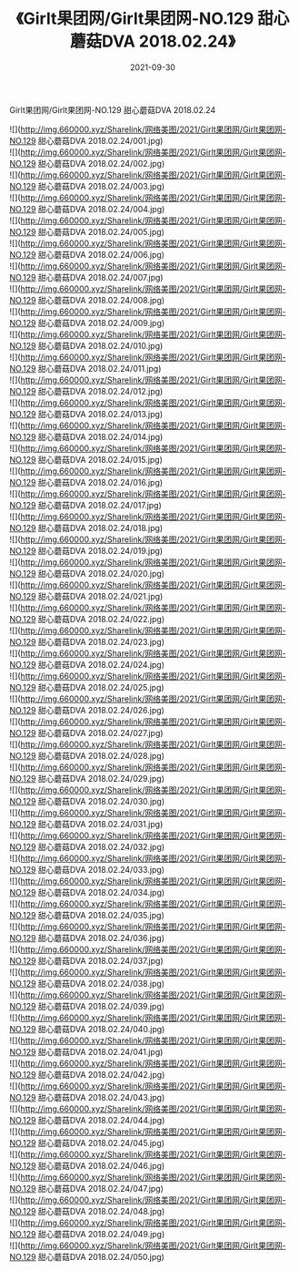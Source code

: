 ﻿---
layout: post
title:  《Girlt果团网/Girlt果团网-NO.129 甜心蘑菇DVA 2018.02.24》
date:   2021-09-30
img: http://img.660000.xyz/Sharelink/网络美图/2021/Girlt果团网/Girlt果团网-NO.129 甜心蘑菇DVA 2018.02.24/000.jpg
categories: [美女, 清纯, 唯美]
---

Girlt果团网/Girlt果团网-NO.129 甜心蘑菇DVA 2018.02.24

 ![](http://img.660000.xyz/Sharelink/网络美图/2021/Girlt果团网/Girlt果团网-NO.129 甜心蘑菇DVA 2018.02.24/001.jpg) <br>![](http://img.660000.xyz/Sharelink/网络美图/2021/Girlt果团网/Girlt果团网-NO.129 甜心蘑菇DVA 2018.02.24/002.jpg) <br>![](http://img.660000.xyz/Sharelink/网络美图/2021/Girlt果团网/Girlt果团网-NO.129 甜心蘑菇DVA 2018.02.24/003.jpg) <br>![](http://img.660000.xyz/Sharelink/网络美图/2021/Girlt果团网/Girlt果团网-NO.129 甜心蘑菇DVA 2018.02.24/004.jpg) <br>![](http://img.660000.xyz/Sharelink/网络美图/2021/Girlt果团网/Girlt果团网-NO.129 甜心蘑菇DVA 2018.02.24/005.jpg) <br>![](http://img.660000.xyz/Sharelink/网络美图/2021/Girlt果团网/Girlt果团网-NO.129 甜心蘑菇DVA 2018.02.24/006.jpg) <br>![](http://img.660000.xyz/Sharelink/网络美图/2021/Girlt果团网/Girlt果团网-NO.129 甜心蘑菇DVA 2018.02.24/007.jpg) <br>![](http://img.660000.xyz/Sharelink/网络美图/2021/Girlt果团网/Girlt果团网-NO.129 甜心蘑菇DVA 2018.02.24/008.jpg) <br>![](http://img.660000.xyz/Sharelink/网络美图/2021/Girlt果团网/Girlt果团网-NO.129 甜心蘑菇DVA 2018.02.24/009.jpg) <br>![](http://img.660000.xyz/Sharelink/网络美图/2021/Girlt果团网/Girlt果团网-NO.129 甜心蘑菇DVA 2018.02.24/010.jpg) <br>![](http://img.660000.xyz/Sharelink/网络美图/2021/Girlt果团网/Girlt果团网-NO.129 甜心蘑菇DVA 2018.02.24/011.jpg) <br>![](http://img.660000.xyz/Sharelink/网络美图/2021/Girlt果团网/Girlt果团网-NO.129 甜心蘑菇DVA 2018.02.24/012.jpg) <br>![](http://img.660000.xyz/Sharelink/网络美图/2021/Girlt果团网/Girlt果团网-NO.129 甜心蘑菇DVA 2018.02.24/013.jpg) <br>![](http://img.660000.xyz/Sharelink/网络美图/2021/Girlt果团网/Girlt果团网-NO.129 甜心蘑菇DVA 2018.02.24/014.jpg) <br>![](http://img.660000.xyz/Sharelink/网络美图/2021/Girlt果团网/Girlt果团网-NO.129 甜心蘑菇DVA 2018.02.24/015.jpg) <br>![](http://img.660000.xyz/Sharelink/网络美图/2021/Girlt果团网/Girlt果团网-NO.129 甜心蘑菇DVA 2018.02.24/016.jpg) <br>![](http://img.660000.xyz/Sharelink/网络美图/2021/Girlt果团网/Girlt果团网-NO.129 甜心蘑菇DVA 2018.02.24/017.jpg) <br>![](http://img.660000.xyz/Sharelink/网络美图/2021/Girlt果团网/Girlt果团网-NO.129 甜心蘑菇DVA 2018.02.24/018.jpg) <br>![](http://img.660000.xyz/Sharelink/网络美图/2021/Girlt果团网/Girlt果团网-NO.129 甜心蘑菇DVA 2018.02.24/019.jpg) <br>![](http://img.660000.xyz/Sharelink/网络美图/2021/Girlt果团网/Girlt果团网-NO.129 甜心蘑菇DVA 2018.02.24/020.jpg) <br>![](http://img.660000.xyz/Sharelink/网络美图/2021/Girlt果团网/Girlt果团网-NO.129 甜心蘑菇DVA 2018.02.24/021.jpg) <br>![](http://img.660000.xyz/Sharelink/网络美图/2021/Girlt果团网/Girlt果团网-NO.129 甜心蘑菇DVA 2018.02.24/022.jpg) <br>![](http://img.660000.xyz/Sharelink/网络美图/2021/Girlt果团网/Girlt果团网-NO.129 甜心蘑菇DVA 2018.02.24/023.jpg) <br>![](http://img.660000.xyz/Sharelink/网络美图/2021/Girlt果团网/Girlt果团网-NO.129 甜心蘑菇DVA 2018.02.24/024.jpg) <br>![](http://img.660000.xyz/Sharelink/网络美图/2021/Girlt果团网/Girlt果团网-NO.129 甜心蘑菇DVA 2018.02.24/025.jpg) <br>![](http://img.660000.xyz/Sharelink/网络美图/2021/Girlt果团网/Girlt果团网-NO.129 甜心蘑菇DVA 2018.02.24/026.jpg) <br>![](http://img.660000.xyz/Sharelink/网络美图/2021/Girlt果团网/Girlt果团网-NO.129 甜心蘑菇DVA 2018.02.24/027.jpg) <br>![](http://img.660000.xyz/Sharelink/网络美图/2021/Girlt果团网/Girlt果团网-NO.129 甜心蘑菇DVA 2018.02.24/028.jpg) <br>![](http://img.660000.xyz/Sharelink/网络美图/2021/Girlt果团网/Girlt果团网-NO.129 甜心蘑菇DVA 2018.02.24/029.jpg) <br>![](http://img.660000.xyz/Sharelink/网络美图/2021/Girlt果团网/Girlt果团网-NO.129 甜心蘑菇DVA 2018.02.24/030.jpg) <br>![](http://img.660000.xyz/Sharelink/网络美图/2021/Girlt果团网/Girlt果团网-NO.129 甜心蘑菇DVA 2018.02.24/031.jpg) <br>![](http://img.660000.xyz/Sharelink/网络美图/2021/Girlt果团网/Girlt果团网-NO.129 甜心蘑菇DVA 2018.02.24/032.jpg) <br>![](http://img.660000.xyz/Sharelink/网络美图/2021/Girlt果团网/Girlt果团网-NO.129 甜心蘑菇DVA 2018.02.24/033.jpg) <br>![](http://img.660000.xyz/Sharelink/网络美图/2021/Girlt果团网/Girlt果团网-NO.129 甜心蘑菇DVA 2018.02.24/034.jpg) <br>![](http://img.660000.xyz/Sharelink/网络美图/2021/Girlt果团网/Girlt果团网-NO.129 甜心蘑菇DVA 2018.02.24/035.jpg) <br>![](http://img.660000.xyz/Sharelink/网络美图/2021/Girlt果团网/Girlt果团网-NO.129 甜心蘑菇DVA 2018.02.24/036.jpg) <br>![](http://img.660000.xyz/Sharelink/网络美图/2021/Girlt果团网/Girlt果团网-NO.129 甜心蘑菇DVA 2018.02.24/037.jpg) <br>![](http://img.660000.xyz/Sharelink/网络美图/2021/Girlt果团网/Girlt果团网-NO.129 甜心蘑菇DVA 2018.02.24/038.jpg) <br>![](http://img.660000.xyz/Sharelink/网络美图/2021/Girlt果团网/Girlt果团网-NO.129 甜心蘑菇DVA 2018.02.24/039.jpg) <br>![](http://img.660000.xyz/Sharelink/网络美图/2021/Girlt果团网/Girlt果团网-NO.129 甜心蘑菇DVA 2018.02.24/040.jpg) <br>![](http://img.660000.xyz/Sharelink/网络美图/2021/Girlt果团网/Girlt果团网-NO.129 甜心蘑菇DVA 2018.02.24/041.jpg) <br>![](http://img.660000.xyz/Sharelink/网络美图/2021/Girlt果团网/Girlt果团网-NO.129 甜心蘑菇DVA 2018.02.24/042.jpg) <br>![](http://img.660000.xyz/Sharelink/网络美图/2021/Girlt果团网/Girlt果团网-NO.129 甜心蘑菇DVA 2018.02.24/043.jpg) <br>![](http://img.660000.xyz/Sharelink/网络美图/2021/Girlt果团网/Girlt果团网-NO.129 甜心蘑菇DVA 2018.02.24/044.jpg) <br>![](http://img.660000.xyz/Sharelink/网络美图/2021/Girlt果团网/Girlt果团网-NO.129 甜心蘑菇DVA 2018.02.24/045.jpg) <br>![](http://img.660000.xyz/Sharelink/网络美图/2021/Girlt果团网/Girlt果团网-NO.129 甜心蘑菇DVA 2018.02.24/046.jpg) <br>![](http://img.660000.xyz/Sharelink/网络美图/2021/Girlt果团网/Girlt果团网-NO.129 甜心蘑菇DVA 2018.02.24/047.jpg) <br>![](http://img.660000.xyz/Sharelink/网络美图/2021/Girlt果团网/Girlt果团网-NO.129 甜心蘑菇DVA 2018.02.24/048.jpg) <br>![](http://img.660000.xyz/Sharelink/网络美图/2021/Girlt果团网/Girlt果团网-NO.129 甜心蘑菇DVA 2018.02.24/049.jpg) <br>![](http://img.660000.xyz/Sharelink/网络美图/2021/Girlt果团网/Girlt果团网-NO.129 甜心蘑菇DVA 2018.02.24/050.jpg) <br>